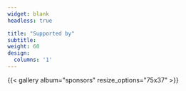 ```yaml
---
widget: blank
headless: true

title: "Supported by"
subtitle:
weight: 60
design:
  columns: '1'
---
```


{{< gallery album="sponsors" resize_options="75x37" >}}
